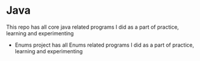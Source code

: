 Java
====
 This repo has all core java related programs I did as a part of practice, learning and experimenting
 
* Enums project has all Enums related programs I did as a part of practice, learning and experimenting
